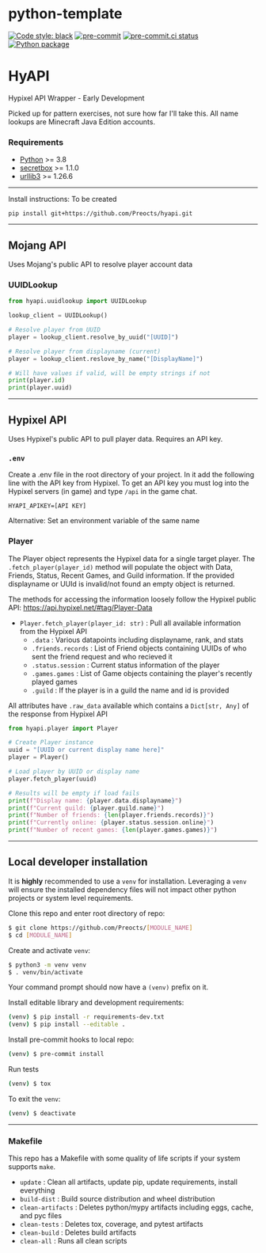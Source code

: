 # python-template
[![Code style: black](https://img.shields.io/badge/code%20style-black-000000.svg)](https://github.com/psf/black)
[![pre-commit](https://img.shields.io/badge/pre--commit-enabled-brightgreen?logo=pre-commit&logoColor=white)](https://github.com/pre-commit/pre-commit)
[![pre-commit.ci status](https://results.pre-commit.ci/badge/github/Preocts/hyapi/main.svg)](https://results.pre-commit.ci/latest/github/Preocts/hyapi/main)
[![Python package](https://github.com/Preocts/hyapi/actions/workflows/python-tests.yml/badge.svg?branch=main)](https://github.com/Preocts/hyapi/actions/workflows/python-tests.yml)

# HyAPI

Hypixel API Wrapper - Early Development

Picked up for pattern exercises, not sure how far I'll take this.  All name lookups are Minecraft Java Edition accounts.

### Requirements
- [Python](https://python.org) >= 3.8
- [secretbox](https://pypi.org/project/secretbox) >= 1.1.0
- [urllib3](https://pypi.org/project/urllib3/) >= 1.26.6

---

Install instructions: To be created

```
pip install git+https://github.com/Preocts/hyapi.git
```

---

## Mojang API

Uses Mojang's public API to resolve player account data

### UUIDLookup

```py
from hyapi.uuidlookup import UUIDLookup

lookup_client = UUIDLookup()

# Resolve player from UUID
player = lookup_client.resolve_by_uuid("[UUID]")

# Resolve player from displayname (current)
player = lookup_client.reslove_by_name("[DisplayName]")

# Will have values if valid, will be empty strings if not
print(player.id)
print(player.uuid)
```


---

## Hypixel API

Uses Hypixel's public API to pull player data. Requires an API key.

### `.env`

Create a .env file in the root directory of your project. In it add the following line with the API key from Hypixel. To get an API key you must log into the Hypixel servers (in game) and type `/api` in the game chat.

```
HYAPI_APIKEY=[API KEY]
```

Alternative: Set an environment variable of the same name

### Player

The Player object represents the Hypixel data for a single target player. The `.fetch_player(player_id)` method will populate the object with Data, Friends, Status, Recent Games, and Guild information.  If the provided displayname or UUId is invalid/not found an empty object is returned.

The methods for accessing the information loosely follow the Hypixel public API: https://api.hypixel.net/#tag/Player-Data

- `Player.fetch_player(player_id: str)` : Pull all available information from the Hypixel API
  - `.data` : Various datapoints including displayname, rank, and stats
  - `.friends.records` : List of Friend objects containing UUIDs of who sent the friend request and who recieved it
  - `.status.session` : Current status information of the player
  - `.games.games` : List of Game objects containing the player's recently played games
  - `.guild` : If the player is in a guild the name and id is provided

All attributes have `.raw_data` available which contains a `Dict[str, Any]` of the response from Hypixel API

```py
from hyapi.player import Player

# Create Player instance
uuid = "[UUID or current display name here]"
player = Player()

# Load player by UUID or display name
player.fetch_player(uuid)

# Results will be empty if load fails
print(f"Display name: {player.data.displayname}")
print(f"Current guild: {player.guild.name}")
print(f"Number of friends: {len(player.friends.records)}")
print(f"Currently online: {player.status.session.online}")
print(f"Number of recent games: {len(player.games.games)}")
```

---

## Local developer installation

It is **highly** recommended to use a `venv` for installation. Leveraging a `venv` will ensure the installed dependency files will not impact other python projects or system level requirements.

Clone this repo and enter root directory of repo:
```bash
$ git clone https://github.com/Preocts/[MODULE_NAME]
$ cd [MODULE_NAME]
```

Create and activate `venv`:
```bash
$ python3 -m venv venv
$ . venv/bin/activate
```

Your command prompt should now have a `(venv)` prefix on it.

Install editable library and development requirements:
```bash
(venv) $ pip install -r requirements-dev.txt
(venv) $ pip install --editable .
```

Install pre-commit hooks to local repo:
```bash
(venv) $ pre-commit install
```

Run tests
```bash
(venv) $ tox
```

To exit the `venv`:
```bash
(venv) $ deactivate
```

---

### Makefile

This repo has a Makefile with some quality of life scripts if your system supports `make`.

- `update` : Clean all artifacts, update pip, update requirements, install everything
- `build-dist` : Build source distribution and wheel distribution
- `clean-artifacts` : Deletes python/mypy artifacts including eggs, cache, and pyc files
- `clean-tests` : Deletes tox, coverage, and pytest artifacts
- `clean-build` : Deletes build artifacts
- `clean-all` : Runs all clean scripts
